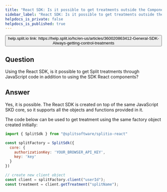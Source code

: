 ```yaml
---
title: "React SDK: Is it possible to get treatments outside the Components?"
sidebar_label: "React SDK: Is it possible to get treatments outside the Components?"
helpdocs_is_private: false
helpdocs_is_published: true
---
```


<p>
  <button style={{borderRadius:'8px', border:'1px', fontFamily:'Courier New', fontWeight:'800', textAlign:'left'}}> help.split.io link: https://help.split.io/hc/en-us/articles/360020863412-General-SDK-Always-getting-control-treatments </button>
</p>

## Question

Using the React SDK, is it possible to get Split treatments through JavaScript code in addition to using the SDK React components? 

## Answer

Yes, it is possible. The React SDK is created on top of the same JavaScript SKD core, so it supports all the objects and functions provided in it.

The code below can be used to get treatment using the same factory object created initially:
```javascript
import { SplitSdk } from "@splitsoftware/splitio-react"

const splitFactory = SplitSdk({
  core: {
    authorizationKey: 'YOUR_BROWSER_API_KEY',
    key: 'key'
  }
})

// create new client object
const client = splitFactory.client("userId");
const treatment = client.getTreatment("splitName");
```